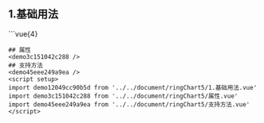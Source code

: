 ## 1.基础用法
<demo12049cc90b5d />
```vue{4}
<template>
    <ring-chart-5 ref="chartRef" v-bind="chartOption"></ring-chart-5>
</template>

<script setup>
import { ref, onMounted } from 'vue';

const chartRef = ref();

const seriesData = [
    { value: 1048, name: '正常' },
    { value: 735, name: '故障' },
    { value: 580, name: '告警' },
    { value: 484, name: '离线' },
    { value: 123, name: '危险' }
];
// 组合配置项
const chartOption = {
    seriesData
};

onMounted(() => chartRef.value.renderChart());
</script>
<style lang="scss" scoped>
.zrx-chart {
    height: 664px;
    background-color: rgb(3, 43, 68);
}
</style>
```
## 属性
<demo3c151042c288 />
## 支持方法
<demo45eee249a9ea />
<script setup>
import demo12049cc90b5d from '../../document/ringChart5/1.基础用法.vue'
import demo3c151042c288 from '../../document/ringChart5/属性.vue'
import demo45eee249a9ea from '../../document/ringChart5/支持方法.vue'
</script>